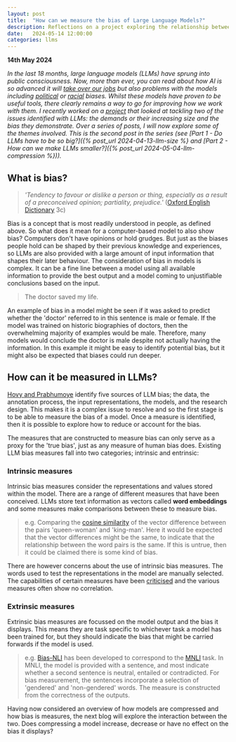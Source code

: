 ```yaml
---
layout: post
title:  "How can we measure the bias of Large Language Models?"
description: Reflections on a project exploring the relationship between model compression and bias
date:   2024-05-14 12:00:00 
categories: llms
---
```


**14th May 2024**

*In the last 18 months, large language models (LLMs) have sprung into public consciousness. Now, more than ever, you can read about how AI is so advanced it will [take over our jobs](https://www.bbc.com/news/technology-65102150) but also problems with the models including [political](https://www.washingtonpost.com/technology/2023/08/16/chatgpt-ai-political-bias-research/) or [racial](https://www.scientificamerican.com/article/even-chatgpt-says-chatgpt-is-racially-biased/) biases. Whilst these models have proven to be useful tools, there clearly remains a way to go for improving how we work with them. I recently worked on a [project](https://github.com/abigailhayes/LLM-Pruning-And-Fairness) that looked at tackling two of the issues identified with LLMs: the demands or their increasing size and the bias they demonstrate. Over a series of posts, I will now explore some of the themes involved. This is the second post in the series (see [Part 1 - Do LLMs have to be so big?]({% post_url 2024-04-13-llm-size %} and [Part 2 - How can we make LLMs smaller?]({% post_url 2024-05-04-llm-compression %})).*

## What is bias?

> *'Tendency to favour or dislike a person or thing, especially as a result of a preconceived opinion; partiality, prejudice.'* ([Oxford English Dictionary](https://www.oed.com/dictionary/bias_n?tab=meaning_and_use#1320706760) 3c)

Bias is a concept that is most readily understood in people, as defined above. So what does it mean for a computer-based model to also show bias? Computers don't have opinions or hold grudges. But just as the biases people hold can be shaped by their previous knowledge and experiences, so LLMs are also provided with a large amount of input information that shapes their later behaviour. The consideration of bias in models is complex. It can be a fine line between a model using all available information to provide the best output and a model coming to unjustifiable conclusions based on the input.

> The doctor saved my life.

An example of bias in a model might be seen if it was asked to predict whether the 'doctor' referred to in this sentence is male or female. If the model was trained on historic biographies of doctors, then the overwhelming majority of examples would be male. Therefore, many models would conclude the doctor is male despite not actually having the information. In this example it might be easy to identify potential bias, but it might also be expected that biases could run deeper.

## How can it be measured in LLMs?

[Hovy and Prabhumoye](https://compass.onlinelibrary.wiley.com/doi/10.1111/lnc3.12432) identify five sources of LLM bias; the data, the annotation process, the input representations, the models, and the research design. This makes it is a complex issue to resolve and so the first stage is to be able to measure the bias of a model. Once a measure is identified, then it is possible to explore how to reduce or account for the bias.

The measures that are constructed to measure bias can only serve as a proxy for the 'true bias', just as any measure of human bias does. Existing LLM bias measures fall into two categories; intrinsic and entrinsic:

### Intrinsic measures

Intrinsic bias measures consider the representations and values stored within the model. There are a range of different measures that have been conceived. LLMs store text information as vectors called **word embeddings** and some measures make comparisons between these to measure bias. 

> e.g. Comparing the [cosine similarity](https://en.wikipedia.org/wiki/Cosine_similarity) of the vector difference between the pairs 'queen-woman' and 'king-man'. Here it would be expected that the vector differences might be the same, to indicate that the relationship between the word pairs is the same. If this is untrue, then it could be claimed there is some kind of bias.

There are however concerns about the use of intrinsic bias measures. The words used to test the representations in the model are manually selected. The capabilities of certain measures have been [criticised](https://aclanthology.org/2021.acl-long.150) and the various measures often show no correlation.

### Extrinsic measures

Extrinsic bias measures are focussed on the model output and the bias it displays. This means they are task specific to whichever task a model has been trained for, but they should indicate the bias that might be carried forwards if the model is used.

> e.g. [Bias-NLI](http://arxiv.org/abs/1908.09369) has been developed to correspond to the [MNLI](https://aclanthology.org/N18-1101) task. In MNLI, the model is provided with a sentence, and most indicate whether a second sentence is neutral, entailed or contradicted. For bias measurement, the sentences incorporate a selection of 'gendered' and 'non-gendered' words. The measure is constructed from the correctness of the outputs.

Having now considered an overview of how models are compressed and how bias is measures, the next blog will explore the interaction between the two. Does compressing a model increase, decrease or have no effect on the bias it displays?



